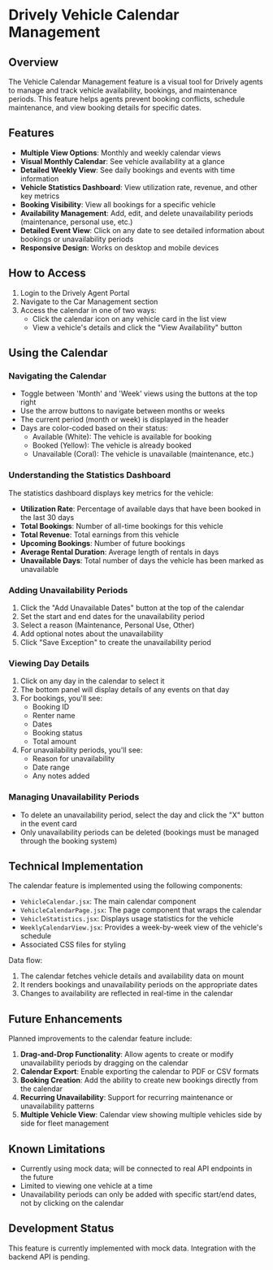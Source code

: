 # Drively Vehicle Calendar Management

## Overview

The Vehicle Calendar Management feature is a visual tool for Drively agents to manage and track vehicle availability, bookings, and maintenance periods. This feature helps agents prevent booking conflicts, schedule maintenance, and view booking details for specific dates.

## Features

- **Multiple View Options**: Monthly and weekly calendar views
- **Visual Monthly Calendar**: See vehicle availability at a glance
- **Detailed Weekly View**: See daily bookings and events with time information
- **Vehicle Statistics Dashboard**: View utilization rate, revenue, and other key metrics
- **Booking Visibility**: View all bookings for a specific vehicle 
- **Availability Management**: Add, edit, and delete unavailability periods (maintenance, personal use, etc.)
- **Detailed Event View**: Click on any date to see detailed information about bookings or unavailability periods
- **Responsive Design**: Works on desktop and mobile devices

## How to Access

1. Login to the Drively Agent Portal
2. Navigate to the Car Management section
3. Access the calendar in one of two ways:
   - Click the calendar icon on any vehicle card in the list view
   - View a vehicle's details and click the "View Availability" button

## Using the Calendar

### Navigating the Calendar

- Toggle between 'Month' and 'Week' views using the buttons at the top right
- Use the arrow buttons to navigate between months or weeks
- The current period (month or week) is displayed in the header
- Days are color-coded based on their status:
  - Available (White): The vehicle is available for booking
  - Booked (Yellow): The vehicle is already booked
  - Unavailable (Coral): The vehicle is unavailable (maintenance, etc.)

### Understanding the Statistics Dashboard

The statistics dashboard displays key metrics for the vehicle:

- **Utilization Rate**: Percentage of available days that have been booked in the last 30 days
- **Total Bookings**: Number of all-time bookings for this vehicle
- **Total Revenue**: Total earnings from this vehicle
- **Upcoming Bookings**: Number of future bookings
- **Average Rental Duration**: Average length of rentals in days
- **Unavailable Days**: Total number of days the vehicle has been marked as unavailable

### Adding Unavailability Periods

1. Click the "Add Unavailable Dates" button at the top of the calendar
2. Set the start and end dates for the unavailability period
3. Select a reason (Maintenance, Personal Use, Other)
4. Add optional notes about the unavailability
5. Click "Save Exception" to create the unavailability period

### Viewing Day Details

1. Click on any day in the calendar to select it
2. The bottom panel will display details of any events on that day
3. For bookings, you'll see:
   - Booking ID
   - Renter name
   - Dates
   - Booking status
   - Total amount
4. For unavailability periods, you'll see:
   - Reason for unavailability
   - Date range
   - Any notes added

### Managing Unavailability Periods

- To delete an unavailability period, select the day and click the "X" button in the event card
- Only unavailability periods can be deleted (bookings must be managed through the booking system)

## Technical Implementation

The calendar feature is implemented using the following components:

- `VehicleCalendar.jsx`: The main calendar component
- `VehicleCalendarPage.jsx`: The page component that wraps the calendar
- `VehicleStatistics.jsx`: Displays usage statistics for the vehicle
- `WeeklyCalendarView.jsx`: Provides a week-by-week view of the vehicle's schedule
- Associated CSS files for styling

Data flow:
1. The calendar fetches vehicle details and availability data on mount
2. It renders bookings and unavailability periods on the appropriate dates
3. Changes to availability are reflected in real-time in the calendar

## Future Enhancements

Planned improvements to the calendar feature include:

1. **Drag-and-Drop Functionality**: Allow agents to create or modify unavailability periods by dragging on the calendar
2. **Calendar Export**: Enable exporting the calendar to PDF or CSV formats
3. **Booking Creation**: Add the ability to create new bookings directly from the calendar
4. **Recurring Unavailability**: Support for recurring maintenance or unavailability patterns
5. **Multiple Vehicle View**: Calendar view showing multiple vehicles side by side for fleet management

## Known Limitations

- Currently using mock data; will be connected to real API endpoints in the future
- Limited to viewing one vehicle at a time
- Unavailability periods can only be added with specific start/end dates, not by clicking on the calendar

## Development Status

This feature is currently implemented with mock data. Integration with the backend API is pending.
